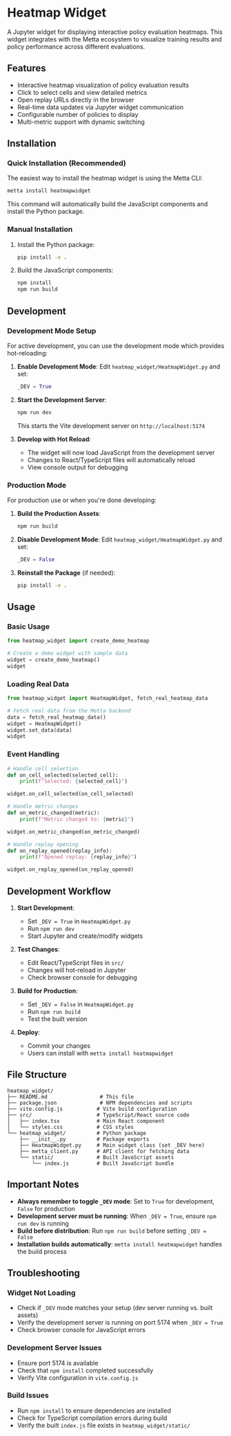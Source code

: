 # Heatmap Widget

A Jupyter widget for displaying interactive policy evaluation heatmaps. This widget integrates with the Metta ecosystem to visualize training results and policy performance across different evaluations.

## Features

- Interactive heatmap visualization of policy evaluation results
- Click to select cells and view detailed metrics
- Open replay URLs directly in the browser
- Real-time data updates via Jupyter widget communication
- Configurable number of policies to display
- Multi-metric support with dynamic switching

## Installation

### Quick Installation (Recommended)

The easiest way to install the heatmap widget is using the Metta CLI:

```bash
metta install heatmapwidget
```

This command will automatically build the JavaScript components and install the Python package.

### Manual Installation

1. Install the Python package:
   ```bash
   pip install -e .
   ```

2. Build the JavaScript components:
   ```bash
   npm install
   npm run build
   ```

## Development

### Development Mode Setup

For active development, you can use the development mode which provides hot-reloading:

1. **Enable Development Mode**:
   Edit `heatmap_widget/HeatmapWidget.py` and set:
   ```python
   _DEV = True
   ```

2. **Start the Development Server**:
   ```bash
   npm run dev
   ```
   This starts the Vite development server on `http://localhost:5174`

3. **Develop with Hot Reload**:
   - The widget will now load JavaScript from the development server
   - Changes to React/TypeScript files will automatically reload
   - View console output for debugging

### Production Mode

For production use or when you're done developing:

1. **Build the Production Assets**:
   ```bash
   npm run build
   ```

2. **Disable Development Mode**:
   Edit `heatmap_widget/HeatmapWidget.py` and set:
   ```python
   _DEV = False
   ```

3. **Reinstall the Package** (if needed):
   ```bash
   pip install -e .
   ```

## Usage

### Basic Usage

```python
from heatmap_widget import create_demo_heatmap

# Create a demo widget with sample data
widget = create_demo_heatmap()
widget
```

### Loading Real Data

```python
from heatmap_widget import HeatmapWidget, fetch_real_heatmap_data

# Fetch real data from the Metta backend
data = fetch_real_heatmap_data()
widget = HeatmapWidget()
widget.set_data(data)
widget
```

### Event Handling

```python
# Handle cell selection
def on_cell_selected(selected_cell):
    print(f"Selected: {selected_cell}")

widget.on_cell_selected(on_cell_selected)

# Handle metric changes
def on_metric_changed(metric):
    print(f"Metric changed to: {metric}")

widget.on_metric_changed(on_metric_changed)

# Handle replay opening
def on_replay_opened(replay_info):
    print(f"Opened replay: {replay_info}")

widget.on_replay_opened(on_replay_opened)
```

## Development Workflow

1. **Start Development**:
   - Set `_DEV = True` in `HeatmapWidget.py`
   - Run `npm run dev`
   - Start Jupyter and create/modify widgets

2. **Test Changes**:
   - Edit React/TypeScript files in `src/`
   - Changes will hot-reload in Jupyter
   - Check browser console for debugging

3. **Build for Production**:
   - Set `_DEV = False` in `HeatmapWidget.py`
   - Run `npm run build`
   - Test the built version

4. **Deploy**:
   - Commit your changes
   - Users can install with `metta install heatmapwidget`

## File Structure

```
heatmap_widget/
├── README.md                 # This file
├── package.json              # NPM dependencies and scripts
├── vite.config.js           # Vite build configuration
├── src/                     # TypeScript/React source code
│   ├── index.tsx            # Main React component
│   └── styles.css           # CSS styles
└── heatmap_widget/          # Python package
    ├── __init__.py          # Package exports
    ├── HeatmapWidget.py     # Main widget class (set _DEV here)
    ├── metta_client.py      # API client for fetching data
    └── static/              # Built JavaScript assets
        └── index.js         # Built JavaScript bundle
```

## Important Notes

- **Always remember to toggle `_DEV` mode**: Set to `True` for development, `False` for production
- **Development server must be running**: When `_DEV = True`, ensure `npm run dev` is running
- **Build before distribution**: Run `npm run build` before setting `_DEV = False`
- **Installation builds automatically**: `metta install heatmapwidget` handles the build process

## Troubleshooting

### Widget Not Loading
- Check if `_DEV` mode matches your setup (dev server running vs. built assets)
- Verify the development server is running on port 5174 when `_DEV = True`
- Check browser console for JavaScript errors

### Development Server Issues
- Ensure port 5174 is available
- Check that `npm install` completed successfully
- Verify Vite configuration in `vite.config.js`

### Build Issues
- Run `npm install` to ensure dependencies are installed
- Check for TypeScript compilation errors during build
- Verify the built `index.js` file exists in `heatmap_widget/static/`
